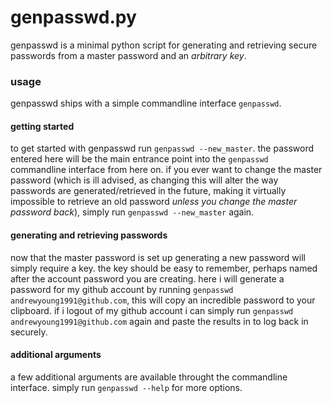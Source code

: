 # genpasswd.py

genpasswd is a minimal python script for generating and retrieving secure passwords from a master password and an *arbitrary key*.

### usage

genpasswd ships with a simple commandline interface `genpasswd`.

#### getting started

to get started with genpasswd run `genpasswd --new_master`. the password entered here will be the main entrance point into the `genpasswd` commandline interface from here on. if you ever want to change the master password (which is ill advised, as changing this will alter the way passwords are generated/retrieved in the future, making it virtually impossible to retrieve an old password *unless you change the master password back*), simply run `genpasswd --new_master` again.

#### generating and retrieving passwords

now that the master password is set up generating a new password will simply require a key. the key should be easy to remember, perhaps named after the account password you are creating. here i will generate a password for my github account by running `genpasswd andrewyoung1991@github.com`, this will copy an incredible password to your clipboard. if i logout of my github account i can simply run `genpasswd andrewyoung1991@github.com` again and paste the results in to log back in securely.

#### additional arguments

a few additional arguments are available throught the commandline interface. simply run `genpasswd --help` for more options.
